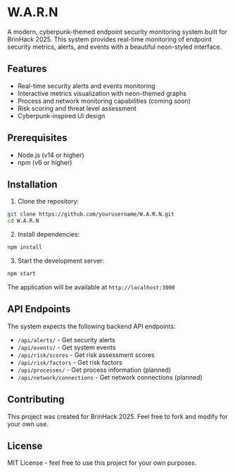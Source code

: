 # W.A.R.N

A modern, cyberpunk-themed endpoint security monitoring system built for BrinHack 2025. This system provides real-time monitoring of endpoint security metrics, alerts, and events with a beautiful neon-styled interface.

## Features

- Real-time security alerts and events monitoring
- Interactive metrics visualization with neon-themed graphs
- Process and network monitoring capabilities (coming soon)
- Risk scoring and threat level assessment
- Cyberpunk-inspired UI design

## Prerequisites

- Node.js (v14 or higher)
- npm (v6 or higher)

## Installation

1. Clone the repository:
```bash
git clone https://github.com/yourusername/W.A.R.N.git
cd W.A.R.N
```

2. Install dependencies:
```bash
npm install
```

3. Start the development server:
```bash
npm start
```

The application will be available at `http://localhost:3000`

## API Endpoints

The system expects the following backend API endpoints:

- `/api/alerts/` - Get security alerts
- `/api/events/` - Get system events
- `/api/risk/scores` - Get risk assessment scores
- `/api/risk/factors` - Get risk factors
- `/api/processes/` - Get process information (planned)
- `/api/network/connections` - Get network connections (planned)

## Contributing

This project was created for BrinHack 2025. Feel free to fork and modify for your own use.

## License

MIT License - feel free to use this project for your own purposes. 